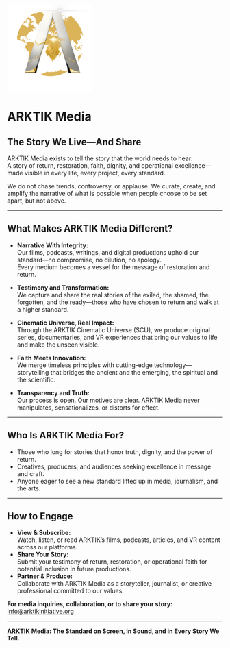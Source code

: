 <img src="../assets/ARKTIK%20Logo.png" alt="ARKTIK Logo" width="200">

# ARKTIK Media

## The Story We Live—And Share

ARKTIK Media exists to tell the story that the world needs to hear:  
A story of return, restoration, faith, dignity, and operational excellence—made visible in every life, every project, every standard.

We do not chase trends, controversy, or applause. We curate, create, and amplify the narrative of what is possible when people choose to be set apart, but not above.

---

## What Makes ARKTIK Media Different?

- **Narrative With Integrity:**  
  Our films, podcasts, writings, and digital productions uphold our standard—no compromise, no dilution, no apology.  
  Every medium becomes a vessel for the message of restoration and return.

- **Testimony and Transformation:**  
  We capture and share the real stories of the exiled, the shamed, the forgotten, and the ready—those who have chosen to return and walk at a higher standard.

- **Cinematic Universe, Real Impact:**  
  Through the ARKTIK Cinematic Universe (SCU), we produce original series, documentaries, and VR experiences that bring our values to life and make the unseen visible.

- **Faith Meets Innovation:**  
  We merge timeless principles with cutting-edge technology—storytelling that bridges the ancient and the emerging, the spiritual and the scientific.

- **Transparency and Truth:**  
  Our process is open. Our motives are clear. ARKTIK Media never manipulates, sensationalizes, or distorts for effect.

---

## Who Is ARKTIK Media For?

- Those who long for stories that honor truth, dignity, and the power of return.
- Creatives, producers, and audiences seeking excellence in message and craft.
- Anyone eager to see a new standard lifted up in media, journalism, and the arts.

---

## How to Engage

- **View & Subscribe:**  
  Watch, listen, or read ARKTIK’s films, podcasts, articles, and VR content across our platforms.
- **Share Your Story:**  
  Submit your testimony of return, restoration, or operational faith for potential inclusion in future productions.
- **Partner & Produce:**  
  Collaborate with ARKTIK Media as a storyteller, journalist, or creative professional committed to our values.

**For media inquiries, collaboration, or to share your story:**  
info@arktikinitiative.org

---

**ARKTIK Media: The Standard on Screen, in Sound, and in Every Story We Tell.**
